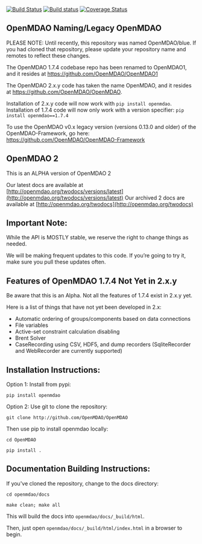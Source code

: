 
[![Build Status](https://travis-ci.org/OpenMDAO/OpenMDAO.svg?branch=master)](https://travis-ci.org/OpenMDAO/OpenMDAO)   [![Build status](https://ci.appveyor.com/api/projects/status/33kct0irhbgcg8m1?svg=true
)](https://ci.appveyor.com/project/OpenMDAO/blue/branch/master)  [![Coverage Status](https://coveralls.io/repos/github/OpenMDAO/OpenMDAO/badge.svg?branch=master)](https://coveralls.io/github/OpenMDAO/OpenMDAO?branch=master)




OpenMDAO Naming/Legacy OpenMDAO
-------------------------------

PLEASE NOTE: Until recently, this repository was named OpenMDAO/blue. If you had cloned that repository, please update
your repository name and remotes to reflect these changes.

The OpenMDAO 1.7.4 codebase repo has been renamed to OpenMDAO1, and it resides
at https://github.com/OpenMDAO/OpenMDAO1

The OpenMDAO 2.x.y code has taken the name OpenMDAO,
and it resides at https://github.com/OpenMDAO/OpenMDAO.

Installation of 2.x.y code will now work with `pip install openmdao`.
Installation of 1.7.4 code will now only work with a version specifier: `pip install openmdao==1.7.4`

To use the OpenMDAO v0.x legacy version
 (versions 0.13.0 and older) of the OpenMDAO-Framework, go here:
https://github.com/OpenMDAO/OpenMDAO-Framework


OpenMDAO 2
--------------

This is an ALPHA version of OpenMDAO 2

Our latest docs are available at [http://openmdao.org/twodocs/versions/latest](http://openmdao.org/twodocs/versions/latest)
Our archived 2 docs are available at [http://openmdao.org/twodocs](http://openmdao.org/twodocs)



Important Note:
---------------

While the API is MOSTLY stable, we reserve the right to change things as needed.

We will be making frequent updates to this code. If you’re going to try it,
make sure you pull these updates often.


Features of OpenMDAO 1.7.4 Not Yet in 2.x.y
-------------------------------------------

Be aware that this is an Alpha.
Not all the features of 1.7.4 exist in 2.x.y yet.

Here is a list of things that have not yet been developed in 2.x:

* Automatic ordering of groups/components based on data connections
* File variables
* Active-set constraint calculation disabling
* Brent Solver
* CaseRecording using CSV, HDF5, and dump recorders (SqliteRecorder and WebRecorder are currently supported)

Installation Instructions:
--------------------------
Option 1: Install from pypi:

`pip install openmdao`


Option 2: Use git to clone the repository:

`git clone http://github.com/OpenMDAO/OpenMDAO`

 Then use pip to install openmdao locally:

`cd OpenMDAO`

`pip install .`


Documentation Building Instructions:
------------------------------------

If you've cloned the repository, change to the docs directory:

`cd openmdao/docs`

`make clean; make all`

This will build the docs into `openmdao/docs/_build/html`.

Then, just open  `openmdao/docs/_build/html/index.html` in a browser to begin.
